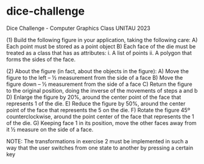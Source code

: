 # dice-challenge
Dice Challenge - Computer Graphics Class UNITAU 2023

(1) Build the following figure in your application, taking the following care:
A) Each point must be stored as a point object
B) Each face of the die must be treated as a class that has as attributes:
i. A list of points
ii. A polygon that forms the sides of the face.

(2) About the figure (in fact, about the objects in the figure):
A) Move the figure to the left – ½ measurement from the side of a face
B) Move the figure down – ½ measurement from the side of a face
C) Return the figure to the original position, doing the inverse of the
movements of steps a and b
D) Enlarge the figure by 20%, around the center point of the face that
represents 1 of the die.
E) Reduce the figure by 50%, around the center point of the face that
represents the 5 on the die.
F) Rotate the figure 45º counterclockwise, around the point
center of the face that represents the 1 of the die.
G) Keeping face 1 in its position, move the other faces away from it ½ measure
on the side of a face.

NOTE: The transformations in exercise 2 must be implemented in such a way that the
user switches from one state to another by pressing a certain key
